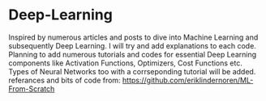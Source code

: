 # Deep-Learning

<n>Inspired by numerous articles and posts to dive into Machine Learning and subsequently Deep Learning. </n>
I will try and add explanations to each code. 
Planning to add numerous tutorials and codes for essential Deep Learning components like Activation Functions, Optimizers, Cost Functions etc. 
Types of Neural Networks too with a corrseponding tutorial will be added.
referances and bits of code from:
https://github.com/eriklindernoren/ML-From-Scratch
